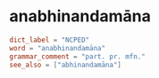 # anabhinandamāna

``` toml
dict_label = "NCPED"
word = "anabhinandamāna"
grammar_comment = "part. pr. mfn."
see_also = ["abhinandamāna"]
```

